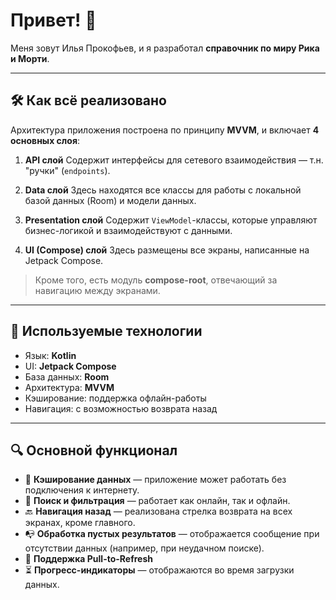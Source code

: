 
# Привет! 👋
Меня зовут Илья Прокофьев, и я разработал **справочник по миру Рика и Морти**.

---

## 🛠 Как всё реализовано

Архитектура приложения построена по принципу **MVVM**, и включает **4 основных слоя**:

1. **API слой**
   Содержит интерфейсы для сетевого взаимодействия — т.н. "ручки" (`endpoints`).

2. **Data слой**
   Здесь находятся все классы для работы с локальной базой данных (Room) и модели данных.

3. **Presentation слой**
   Содержит `ViewModel`-классы, которые управляют бизнес-логикой и взаимодействуют с данными.

4. **UI (Compose) слой**
   Здесь размещены все экраны, написанные на Jetpack Compose.

> Кроме того, есть модуль **compose-root**, отвечающий за навигацию между экранами.

---

## 🧪 Используемые технологии

- Язык: **Kotlin**
- UI: **Jetpack Compose**
- База данных: **Room**
- Архитектура: **MVVM**
- Кэширование: поддержка офлайн-работы
- Навигация: с возможностью возврата назад

---

## 🔍 Основной функционал

- 🔁 **Кэширование данных** — приложение может работать без подключения к интернету.
- 🔎 **Поиск и фильтрация** — работает как онлайн, так и офлайн.
- 🔙 **Навигация назад** — реализована стрелка возврата на всех экранах, кроме главного.
- 📭 **Обработка пустых результатов** — отображается сообщение при отсутствии данных (например, при неудачном поиске).
- 🔄 **Поддержка Pull-to-Refresh**
- ⏳ **Прогресс-индикаторы** — отображаются во время загрузки данных.





